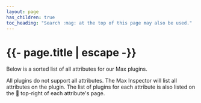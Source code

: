```yaml
---
layout: page
has_children: true
toc_heading: "Search :mag: at the top of this page may also be used."
---
```

<h1>{{- page.title | escape -}}</h1>

Below is a sorted list of all attributes for our Max plugins.

All plugins do not support all attributes. The Max Inspector will list
all attributes on the plugin. The list of plugins for each attribute
is also listed on the :electric_plug: top-right of each attribute's page.
